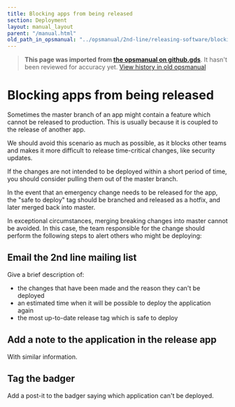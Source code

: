 ```yaml
---
title: Blocking apps from being released
section: Deployment
layout: manual_layout
parent: "/manual.html"
old_path_in_opsmanual: "../opsmanual/2nd-line/releasing-software/blocking-apps-from-release.md"
---
```




> **This page was imported from [the opsmanual on github.gds](https://github.gds/gds/opsmanual)**.
It hasn't been reviewed for accuracy yet.
[View history in old opsmanual](https://github.gds/gds/opsmanual/tree/master/2nd-line/releasing-software/blocking-apps-from-release.md)


# Blocking apps from being released

Sometimes the master branch of an app might contain a feature which cannot
be released to production. This is usually because it is coupled to the release of
another app.

We should avoid this scenario as much as possible, as it blocks other teams and
makes it more difficult to release time-critical changes, like security updates.

If the changes are not intended to be deployed within a short period of time,
you should consider pulling them out of the master branch.

In the event that an emergency change needs to be released for the app, the
"safe to deploy" tag should be branched and released as a hotfix, and later merged
back into master.

In exceptional circumstances, merging breaking changes into master cannot be avoided.
In this case, the team responsible for the change should perform the following
steps to alert others who might be deploying:

## Email the 2nd line mailing list

Give a brief description of:

- the changes that have been made and the reason they can't be deployed
- an estimated time when it will be possible to deploy the application again
- the most up-to-date release tag which is safe to deploy

## Add a note to the application in the release app

With similar information.

## Tag the badger

Add a post-it to the badger saying which application can't be deployed.
